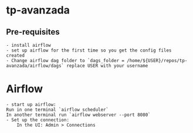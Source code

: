 # tp-avanzada

## Pre-requisites
    - install airflow
    - set up airflow for the first time so you get the config files created
    - Change airflow dag folder to `dags_folder = /home/${USER}/repos/tp-avanzada/airflow/dags` replace USER with your username

# Airflow
    - start up airflow:
    Run in one terminal `airflow scheduler`
    In another terminal run `airflow webserver --port 8080`
    - Set up the connection: 
        In the UI: Admin > Connections


